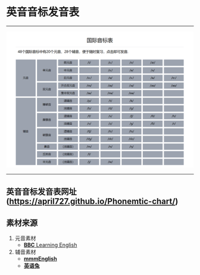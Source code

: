 # 英音音标发音表
---



![Phonemtics-symbols](./docs/images/Phonemtic-symbols.png)


-------------------------
## 英音音标发音表网址(https://april727.github.io/Phonemtic-chart/)




## 素材来源

1. 元音素材
	- [**BBC** Learning English](https://www.youtube.com/watch?v=TNFKG0yvDx4&list=PLD6B222E02447DC07)
2. 辅音素材
	- [**mmmEnglish**](https://www.youtube.com/watch?v=n4NVPg2kHv4)
	- [**英语兔**](https://www.bilibili.com/video/BV1vi4y1C73C/?spm_id_from=333.788.recommend_more_video.8&vd_source=98badb5f3f8dc80b4aaf167083a844d7)
	
